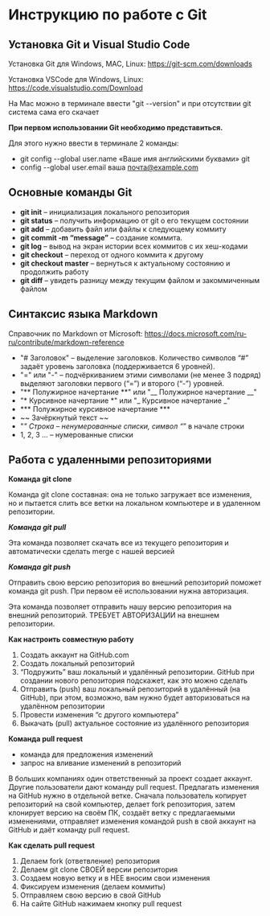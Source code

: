 # Инструкцию по работе с Git

## Установка Git и Visual Studio Code

Установка Git для Windows, MAC, Linux: 
https://git-scm.com/downloads

Установка VSCode для Windows, Linux: 
https://code.visualstudio.com/Download

На Mac можно в терминале ввести "git --version" и при отсутствии git система сама его скачает


**При первом использовании Git необходимо представиться.** 

Для этого нужно ввести в терминале 2 команды:
* git config --global user.name «Ваше имя английскими буквами» git
* config --global user.email ваша почта@example.com


## Основные команды Git

* **git init** – инициализация локального репозитория
* **git status** – получить информацию от git о его текущем состоянии
* **git add** – добавить файл или файлы к следующему коммиту
* **git commit -m “message”** – создание коммита.
* **git log** – вывод на экран истории всех коммитов с их хеш-кодами
* **git checkout** – переход от одного коммита к другому
* **git checkout master** – вернуться к актуальному состоянию и продолжить работу
* **git diff** – увидеть разницу между текущим файлом и закоммиченным файлом


## Синтаксис языка Markdown

Справочник по Markdown от Microsoft:
https://docs.microsoft.com/ru-ru/contribute/markdown-reference

* "# Заголовок" – выделение заголовков. Количество символов “#” задаёт уровень заголовка
(поддерживается 6 уровней).
* "=" или "-" – подчёркиванием этими символами (не менее 3 подряд) выделяют заголовки первого (“=”) и второго (“-”) уровней.
* "** Полужирное начертание **" или "__  Полужирное начертание __"
* "* Курсивное начертание *" или "_ Курсивное начертание _"
* *** Полужирное курсивное начертание ***
* ~~ Зачёркнутый текст ~~
* "*" Строка – ненумерованные списки, символ “*” в начале строки
* 1, 2, 3 … – нумерованные списки

## Работа с удаленными репозиториями

**Команда git clone** 

Команда git clone составная: она не только загружает все изменения, но и пытается слить все ветки на локальном компьютере и в удаленном репозитории.

_**Команда git pull**_

Эта команда позволяет скачать все из текущего репозитория и автоматически сделать merge с нашей версией

_**Команда git push**_

Отправить свою версию репозитория во внешний репозиторий поможет команда git push. При первом её использовании нужна авторизация.

Эта команда позволяет отправить нашу версию репозитория на внешний репозиторий. ТРЕБУЕТ АВТОРИЗАЦИИ на внешнем репозитории.


**Как настроить совместную работу**
1. Создать аккаунт на GitHub.com
2. Создать локальный репозиторий 
3. “Подружить” ваш локальный и удалённый репозитории. GitHub при создании нового репозитория подскажет, как это можно сделать 
4. Отправить (push) ваш локальный репозиторий в удалённый (на GitHub), при этом, возможно, вам нужно будет авторизоваться на удалённом репозитории 
5. Провести изменения “с другого компьютера” 
6. Выкачать (pull) актуальное состояние из удалённого репозитория

**Команда pull request**
* команда для предложения изменений
* запрос на вливание изменений в репозиторий

В больших компаниях один ответственный за проект создает аккаунт. Другие пользователи дают команду pull request. Предлагать изменения на GitHub нужно в отдельной ветке. Сначала пользователь копирует репозиторий на свой компьютер, делает fork репозитория, затем клонирует версию на своём ПК, создаёт ветку с предлагаемыми изменениями, отправляет изменения командой push в свой аккаунт на GitHub и даёт команду pull request. 

**Как сделать pull request**
1. Делаем fork  (ответвление) репозитория
2. Делаем git clone СВОЕЙ  версии репозитория 
3. Создаем новую ветку и в НЕЕ вносим свои изменения 
4. Фиксируем изменения (делаем коммиты) 
5. Отправляем свою версию в свой GitHub 
6. На сайте GitHub нажимаем кнопку pull request